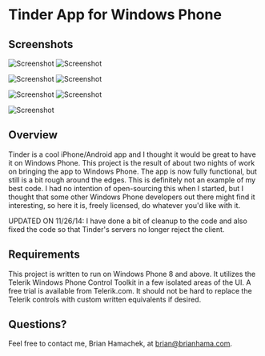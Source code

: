 Tinder App for Windows Phone
======

## Screenshots

![Screenshot](/Screenshot0.png?raw=true) ![Screenshot](/Screenshot1.png?raw=true)

![Screenshot](/Screenshot2.png?raw=true) ![Screenshot](/Screenshot3.png?raw=true)

![Screenshot](/Screenshot4.png?raw=true) ![Screenshot](/Screenshot5.png?raw=true)

![Screenshot](/Screenshot6.png?raw=true)

## Overview

Tinder is a cool iPhone/Android app and I thought it would be great to have it on Windows Phone.  This project is the result of about two nights of work on bringing the app to Windows Phone.  The app is now fully functional, but still is a bit rough around the edges.  This is definitely not an example of my best code.  I had no intention of open-sourcing this when I started, but I thought that some other Windows Phone developers out there might find it interesting, so here it is, freely licensed, do whatever you'd like with it.

UPDATED ON 11/26/14: I have done a bit of cleanup to the code and also fixed the code so that Tinder's servers no longer reject the client.

## Requirements

This project is written to run on Windows Phone 8 and above.  It utilizes the Telerik Windows Phone Control Toolkit in a few isolated areas of the UI.  A free trial is available from Telerik.com.  It should not be hard to replace the Telerik controls with custom written equivalents if desired.

## Questions?

Feel free to contact me, Brian Hamachek, at brian@brianhama.com.